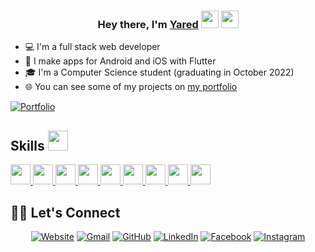 
<h3 align="center">Hey there, I'm <a href= http://yared.vercel.app >Yared</a> <img src="https://media.giphy.com/media/hvRJCLFzcasrR4ia7z/giphy.gif" width="28"> <img src="https://emojis.slackmojis.com/emojis/images/1531849430/4246/blob-sunglasses.gif?1531849430" width="28"/></h3>

* 💻 I'm a full stack web developer
* 📱 I make apps for Android and iOS with Flutter
* 🎓 I'm a Computer Science student (graduating in October 2022)
* 🌐 You can see some of my projects on [my portfolio](http://yared.vercel.app)

<p align="left">
  <a href= http://yared.vercel.app ><img alt="Portfolio" title="Portfolio" src="https://img.shields.io/badge/-Portfolio-000000?style=for-the-badge&logo=koding&logoColor=white"/></a>

<h2> Skills <img src = "https://media2.giphy.com/media/QssGEmpkyEOhBCb7e1/giphy.gif?cid=ecf05e47a0n3gi1bfqntqmob8g9aid1oyj2wr3ds3mg700bl&rid=giphy.gif" width = 32px> </h2>
<a href= https://flutter.dev target="_blank"> <img width ='32px' src ='https://www.vectorlogo.zone/logos/flutterio/flutterio-icon.svg'> </a>
<a href= http://reactjs.com target="_blank"> <img width ='32px' src ='https://raw.githubusercontent.com/rahulbanerjee26/githubAboutMeGenerator/main/icons/reactjs.svg'> </a>
<a href= https://developer.mozilla.org/en-US/docs/Web/JavaScript target="_blank"> <img width ='32px' src ='https://raw.githubusercontent.com/rahulbanerjee26/githubAboutMeGenerator/main/icons/javascript.svg'> </a>
<a href= https://https://www.mongodb.com target="_blank"> <img width ='32px' src ='https://www.vectorlogo.zone/logos/mongodb/mongodb-icon.svg'> </a>
<a href= https://developer.mozilla.org/en-US/docs/Web/Css target="_blank"> <img width ='32px' src ='https://raw.githubusercontent.com/rahulbanerjee26/githubAboutMeGenerator/main/icons/css.svg'> </a>
<a href= https://developer.mozilla.org/en-US/docs/Web/HTML target="_blank"> <img width ='32px' src ='https://raw.githubusercontent.com/rahulbanerjee26/githubAboutMeGenerator/main/icons/html.svg'> </a>
<a href= https://nodejs.org target="_blank"> <img width ='32px' src ='https://www.vectorlogo.zone/logos/nodejs/nodejs-icon.svg'> </a>
<a href= https://https://gatsbyjs.com target="_blank"> <img width ='32px' src ='https://www.vectorlogo.zone/logos/gatsbyjs/gatsbyjs-icon.svg'> </a>
<a href= https://figma.com target="_blank"> <img width ='32px' src ='https://www.vectorlogo.zone/logos/figma/figma-icon.svg'> </a>

## 🙋‍♀️ Let's Connect
<p align="center">
  <a href="https://yared.vercel.app/"><img src="https://img.icons8.com/bubbles/50/000000/web.png" alt="Website"/></a>
	<a href="mailto:yaredtekile5@gmail.com"><img src="https://img.icons8.com/bubbles/50/000000/gmail.png" alt="Gmail"/></a>
	<a href="https://github.com/Yared29"><img src="https://img.icons8.com/bubbles/50/000000/github.png" alt="GitHub"/></a>
	<a href="https://linkedin.com/in/yared-tekile"><img src="https://img.icons8.com/bubbles/50/000000/linkedin.png" alt="LinkedIn"/></a>
	<a href="https://https://www.facebook.com/yared.tekile.5"><img src="https://img.icons8.com/bubbles/50/000000/facebook-new.png" alt="Facebook"/></a>
	<a href="https://https://www.instagram.com/yar3d_"><img src="https://img.icons8.com/bubbles/50/000000/instagram.png" alt="Instagram"/></a>
</p>
